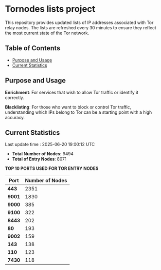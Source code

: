 # Tornodes lists project

This repository provides updated lists of IP addresses associated with Tor relay nodes. The lists are refreshed every 30 minutes to ensure they reflect the most current state of the Tor network.

## Table of Contents

- [Purpose and Usage](#purpose-and-usage)
- [Current Statistics](#current-statistics)


## Purpose and Usage

**Enrichment**: For services that wish to allow Tor traffic or identify it correctly.

**Blacklisting**: For those who want to block or control Tor traffic, understanding which IPs belong to Tor can be a starting point with a high accuracy.

## Current Statistics

Last update time : 2025-06-20 19:00:12 UTC

- **Total Number of Nodes**: 9494
- **Total of Entry Nodes**: 8071

**TOP 10 PORTS USED FOR TOR ENTRY NODES**

| **Port** | **Number of Nodes** |
|------|-----------------|
| **443**   | 2351  |
| **9001**   | 1830  |
| **9000**   | 385  |
| **9100**   | 322  |
| **8443**   | 202  |
| **80**   | 193  |
| **9002**   | 159  |
| **143**   | 138  |
| **110**   | 123  |
| **7430**   | 118  |

